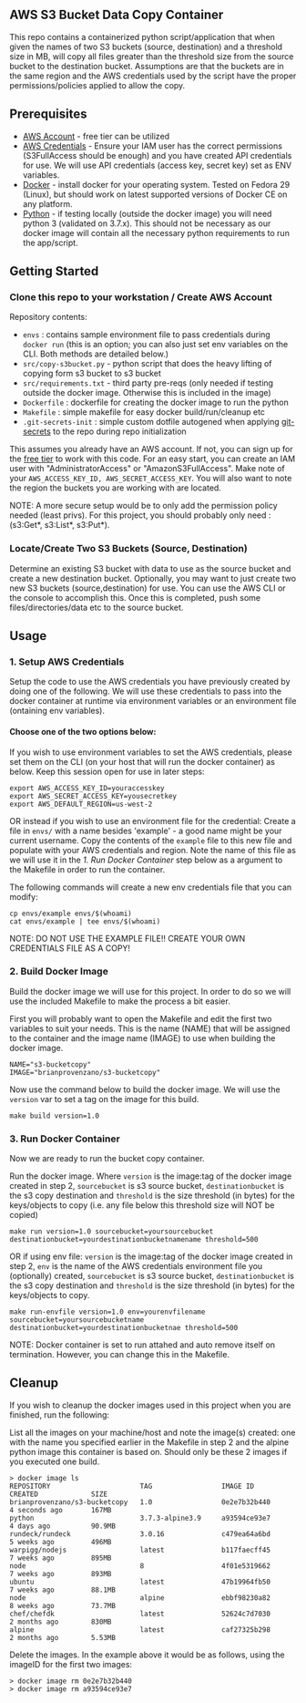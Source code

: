 ## AWS S3 Bucket Data Copy Container
This repo contains a containerized python script/application that when given the names of two S3 buckets (source, destination) and a threshold size in MB, will copy all files greater than the threshold size from the  source bucket to the destination bucket.  Assumptions are that the buckets are in the same region and the AWS credentials used by the script have the proper permissions/policies applied to allow the copy.


## Prerequisites
- [AWS Account](https://aws.amazon.com/free/?nc2=h_ql_pr) - free tier can be utilized
- [AWS Credentials](https://docs.aws.amazon.com/sdk-for-java/v1/developer-guide/signup-create-iam-user.html) - Ensure your IAM user has the correct permissions (S3FullAccess should be enough) and you have created API credentials for use.  We will use API credentials (access key, secret key) set as ENV variables.
- [Docker](https://docs.docker.com/install/)  - install docker for your operating system.  Tested on Fedora 29 (Linux), but should work on latest supported versions of Docker CE on any platform.
- [Python](https://www.python.org)  - if testing locally (outside the docker image) you will need python 3 (validated on 3.7.x).  This should not be necessary as our docker image will contain all the necessary python requirements to run the app/script.


## Getting Started

### Clone this repo to your workstation / Create AWS Account
Repository contents:
- `envs` : contains sample environment file to pass credentials during `docker run` (this is an option; you can also just set env variables on the CLI.  Both methods are detailed below.)
- `src/copy-s3bucket.py` - python script that does the heavy lifting of copying form s3 bucket to s3 bucket
- `src/requirements.txt` - third party pre-reqs (only needed if testing outside the docker image.  Otherwise this is included in the image) 
- `Dockerfile` : dockerfile for creating the docker image to run the python 
- `Makefile` : simple makefile for easy docker build/run/cleanup etc
- `.git-secrets-init` : simple custom dotfile autogened when applying [git-secrets](https://github.com/awslabs/git-secrets) to the repo during repo initialization

This assumes you already have an AWS account. If not, you can sign up for the [free tier](https://aws.amazon.com/free/?nc2=h_ql_pr) to work with this code.  For an easy start, you can create an IAM user with "AdministratorAccess" or "AmazonS3FullAccess".  Make note of your `AWS_ACCESS_KEY_ID, AWS_SECRET_ACCESS_KEY`.  You will also want to note the region the buckets you are working with are located.

NOTE: A more secure setup would be to only add the permission policy needed (least privs).  For this project, you should probably only need : (s3:Get*, s3:List*, s3:Put*).



### Locate/Create Two S3 Buckets (Source, Destination)
Determine an existing S3 bucket with data to use as the source bucket and create a new destination bucket.  Optionally, you may want to just create two new S3 buckets (source,destination) for use.  You can use the AWS CLI or the console to accomplish this.  Once this is completed, push some files/directories/data etc to the source bucket.



## Usage

###  1. Setup AWS Credentials
Setup the code to use the AWS credentials you have previously created by doing one of the following.  We will use these credentials to pass into the docker container at runtime via environment variables or an environment file (ontaining env variables).


#### Choose one of the two options below:

If you wish to use environment variables to set the AWS credentials, please set them on the CLI (on your host that will run the docker container) as below.  Keep this session open for use in later steps:

```
export AWS_ACCESS_KEY_ID=youraccesskey
export AWS_SECRET_ACCESS_KEY=yousecretkey
export AWS_DEFAULT_REGION=us-west-2
```

OR instead if you wish to use an environment file for the credential:  Create a file in `envs/` with a name besides 'example' - a good name might be your current username.  Copy the contents of the `example` file to this new file and populate with your AWS credentials and region.  Note the name of this file as we will use it in the *1. Run Docker Container* step below as a argument to the Makefile in order to run the container.


The following commands will create a new env credentials file that you can modify:
```
cp envs/example envs/$(whoami)
cat envs/example | tee envs/$(whoami)
```

NOTE: DO NOT USE THE EXAMPLE FILE!!  CREATE YOUR OWN CREDENTIALS FILE AS A COPY!


###  2. Build Docker Image
Build the docker image we will use for this project.  In order to do so we will use the included Makefile to make the process a bit easier.  



First you will probably want to open the Makefile and edit the first two variables to suit your needs.  This is the name (NAME) that will be assigned to the container and the image name (IMAGE) to use when building the docker image.

```
NAME="s3-bucketcopy"
IMAGE="brianprovenzano/s3-bucketcopy"
```



Now use the command below to build the docker image.  We will use the `version` var to set a tag on the image for this build.
```
make build version=1.0

```


###  3. Run Docker Container
Now we are ready to run the bucket copy container.


Run the docker image.  Where `version` is the image:tag of the docker image created in step 2, `sourcebucket` is s3 source bucket, `destinationbucket` is the s3 copy destination and `threshold` is the size threshold (in bytes) for the keys/objects to copy (i.e. any file below this threshold size will NOT be copied)

```
make run version=1.0 sourcebucket=yoursourcebucket destinationbucket=yourdestinationbucketnamename threshold=500
```


OR if using env file: `version` is the image:tag of the docker image created in step 2, `env` is the name of the AWS credentials environment file you (optionally) created, `sourcebucket` is s3 source bucket, `destinationbucket` is the s3 copy destination and `threshold` is the size threshold (in bytes) for the keys/objects to copy.

```
make run-envfile version=1.0 env=yourenvfilename sourcebucket=yoursourcebucketname destinationbucket=yourdestinationbucketnae threshold=500
```

NOTE: Docker container is set to run attahed and auto remove itself on termination.  However, you can change this in the Makefile.



## Cleanup
If you wish to cleanup the docker images used in this project when you are finished, run the following:


List all the images on your machine/host and note the image(s) created: one with the name you specified earlier in the Makefile in step 2 and the alpine python image this container is based on.  Should only be these 2 images if you executed one build.
```
> docker image ls
REPOSITORY                      TAG                 IMAGE ID            CREATED             SIZE
brianprovenzano/s3-bucketcopy   1.0                 0e2e7b32b440        4 seconds ago       167MB
python                          3.7.3-alpine3.9     a93594ce93e7        4 days ago          90.9MB
rundeck/rundeck                 3.0.16              c479ea64a6bd        5 weeks ago         496MB
warpigg/nodejs                  latest              b117faecff45        7 weeks ago         895MB
node                            8                   4f01e5319662        7 weeks ago         893MB
ubuntu                          latest              47b19964fb50        7 weeks ago         88.1MB
node                            alpine              ebbf98230a82        8 weeks ago         73.7MB
chef/chefdk                     latest              52624c7d7030        2 months ago        830MB
alpine                          latest              caf27325b298        2 months ago        5.53MB

```


Delete the images.  In the example above it would be as follows, using the imageID for the first two images:

```
> docker image rm 0e2e7b32b440
> docker image rm a93594ce93e7
```
